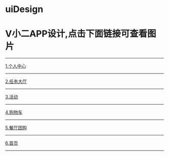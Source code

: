 # uiDesign
<h1>V小二APP设计,点击下面链接可查看图片</h1>
<hr></hr>
<div><a href="https://husiyan.github.io/uiDesign/项目设计/V小二/APP/个人中心.png">1.个人中心</a></div>
<hr></hr>
<div><a href="https://husiyan.github.io/uiDesign/项目设计/V小二/APP/任务大厅.png">2.任务大厅</a></div>
<hr></hr>
<div><a href="https://husiyan.github.io/uiDesign/项目设计/V小二/APP/活动.png">3.活动</a></div>
<hr></hr>
<div><a href="https://husiyan.github.io/uiDesign/项目设计/V小二/APP/购物车.png">4.购物车</a></div>
<hr></hr>
<div><a href="https://husiyan.github.io/uiDesign/项目设计/V小二/APP/餐厅团购.png">5.餐厅团购</a></div>
<hr></hr>
<div><a href="https://husiyan.github.io/uiDesign/项目设计/V小二/APP/首页.png">6.首页</a></div>
<hr></hr>
